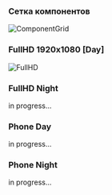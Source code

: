 ### Сетка компонентов

![ComponentGrid](https://github.com/MaxMukovin/ChordsGenerator/blob/main/Mockup/ComponentsGrid.png)

### FullHD 1920x1080 [Day]

![FullHD ](https://github.com/MaxMukovin/ChordsGenerator/blob/main/Mockup/FullHD%20%5BDay%5D.png)

### FullHD Night
in progress...

### Phone Day
in progress...

### Phone Night
in progress...
